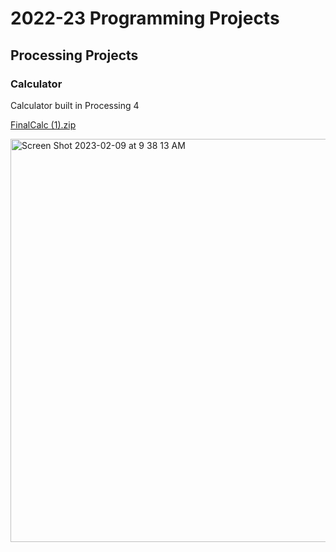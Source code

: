 # 2022-23 Programming Projects

## Processing Projects

### Calculator 
Calculator built in Processing 4

[FinalCalc (1).zip]()

<img width="645" alt="Screen Shot 2023-02-09 at 9 38 13 AM" src="https://user-images.githubusercontent.com/89482109/217881430-edd903e9-5b4f-4a6b-a3c9-eba3fefecf3b.png">
